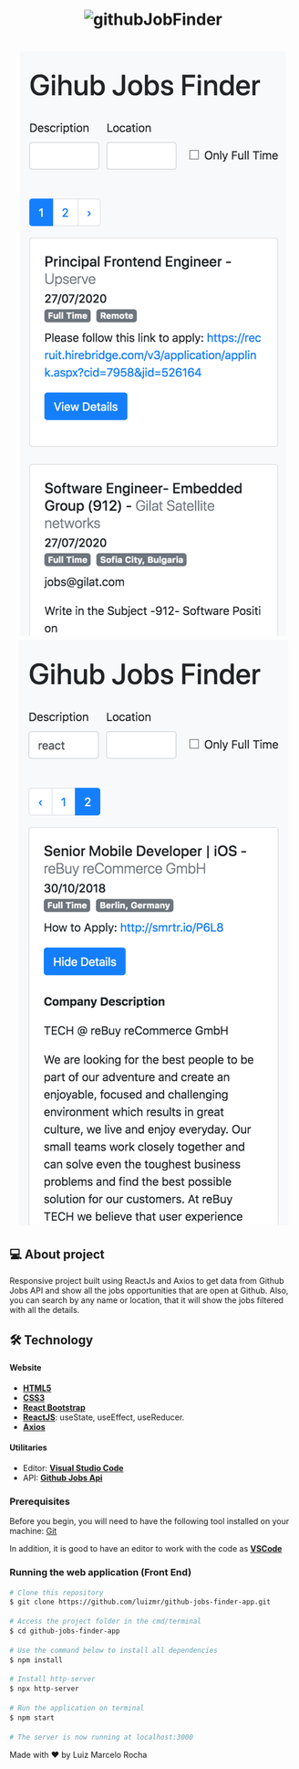 <h1 align="center">
    <img alt="githubJobFinder" title="#githubJobFinder" src="./assets/gif1.gif" />
</h1>
<h1 align="center">
    <img alt="githubJobFinder" title="#githubJobFinder" src="./assets/mobile1.png" />
    <img alt="githubJobFinder" title="#githubJobFinder" src="./assets/mobile2.png" />
</h1>

## 💻 About project

Responsive project built using ReactJs and Axios to get data from Github Jobs API and show all the jobs opportunities that are open at Github. Also, you can search by any name or location, that it will show the jobs filtered with all the details.

## 🛠 Technology

#### **Website**

-   **[HTML5](https://developer.mozilla.org/pt-BR/docs/Web/HTML/HTML5)**
-   **[CSS3](https://www.w3schools.com/css/)**
-   **[React Bootstrap](https://react-bootstrap.github.io/)**
-   **[ReactJS](https://pt-br.reactjs.org/)**: useState, useEffect, useReducer.
-   **[Axios](https://www.npmjs.com/package/axios)**

#### **Utilitaries**

-   Editor: **[Visual Studio Code](https://code.visualstudio.com/)**
-   API: **[Github Jobs Api](https://jobs.github.com/api)**

### Prerequisites

Before you begin, you will need to have the following tool installed on your machine:
[Git](https://git-scm.com)

In addition, it is good to have an editor to work with the code as **[VSCode](https://code.visualstudio.com/)**

### Running the web application (Front End)

```bash
# Clone this repository
$ git clone https://github.com/luizmr/github-jobs-finder-app.git

# Access the project folder in the cmd/terminal
$ cd github-jobs-finder-app

# Use the command below to install all dependencies
$ npm install

# Install http-server
$ npx http-server

# Run the application on terminal
$ npm start

# The server is now running at localhost:3000
```

Made with ❤️ by Luiz Marcelo Rocha
